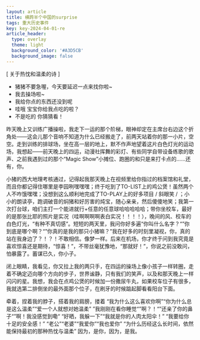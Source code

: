```yaml
---
layout: article
title: 横跨半个中国的surprise
tags: 重大历史事件
key: key-2024-04-01-re
article_header:
  type: overlay
  theme: light
  background_color: '#A3D5CB'
  background_image: false
---
```


[ 关于热忱和温柔的诗 ]

- 猪猪不要急喔，今天要延迟一点来找你啦~
- 我去操场啦~
- 我给你点的东西还没到呢
- 哇哦 宝宝你给我点吃的啦？
- 不是吃的 你猜猜看！

昨天晚上又训练广播操啦，我走下一运的那个阶梯，眼神却定在主席台右边这个折角处——这会儿那个音响不知道为什么已经搬走了，前两天站着你的那一小片，空空。走到训练的排球场，坐在高一层的地上，默不作声地望着这片白色灯光的运动场，我想起——前天晚上的四运，动漫社挥舞的彩灯、有些同学自带设备练歌的歌声、之前我遇到过的那个“Magic Show”小摊位、跑圈的和只是来打卡点的……还有，你。<!--more-->

小猪的西大地理考核通过，记得起我那天晚上在视频里给你指过的档案馆和礼堂，而且你都记得住哪里是李园咧嘿嘿嘿；终于吃到了TO-LIST上的鸡公煲！虽然两个人不咋饿嘿嘿；没想到这么顺利地完成了TO-PLAY上的好多项目 / 斜眼笑 / ；小小的朗读亭，跑调破音的焖猪和好厉害的炖宝，随心亲亲，然后傻傻地笑；我第一次打台球，咱们主打一个能进就行+任意的任意球哈哈哈哈哈；带你坐校车，最好的是那张比耶的照片是实况（哇啊啊啊啊表白实况！！！！），晚间的风、校车的白色灯光，“有种不真切感”。短短的两天里，我问你好多遍“你叫什么名字？“”你到底是哪个啊？“”你真的是我的那只小猪嘛？”我在好多的时刻里凝视，你，真的站在我身边了？！？！不敢相信。像梦一样。后来在机场，你才终于问到我究竟是喜欢惊喜还是期待，“惊喜！”，不带丝毫犹豫地，“那就好！”，你说之前没敢问，怕暴露了。蓄谋已久，你小子。

闭上眼睛，我看见，你又拉上我的两只手，在四运的操场上像小孩子一样转圈，走着不确定迈向哪个方向的步子，世界谧静，只有我们的笑声，以及和那天晚上一样闪闪的星。我想，我会在点鸡公煲的时候加一份撒尿牛丸，如果校车位子有很多，我就选第二排倒坐的最外面那个位子，在刷牙的时候踮起脚看看阳台下面。

牵着，捏着我的脖子，搭着我的肩膀，搂着
“我为什么这么喜欢你啊”“你为什么总是这么温柔”“爱一个人就想对她温柔”
 ”我刚刚在看你睡觉“”啊？！“”还亲了你的鼻子“”啊！我没感觉到嘞“
“好晒，我躲一下”“我就是你的人肉太阳伞！”
“我要给你十足的安全感！”
“老公”“老婆”“我爱你”“我也爱你”
“为什么历经这么长时间，依然能保持最初的那种热忱与温柔”
  因为，是你，因为，是我。
